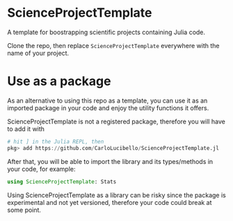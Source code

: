 # ScienceProjectTemplate

A template for boostrapping scientific projects containing Julia code.

Clone the repo, then replace `ScienceProjectTemplate` everywhere with the name of your project.

# Use as a package

As an alternative to using this repo as a template, you can use it as an imported package
in your code and enjoy the utility functions it offers. 

ScienceProjectTemplate is not a registered package, therefore you will have to
add it with 

```julia
# hit ] in the Julia REPL, then
pkg> add https://github.com/CarloLucibello/ScienceProjectTemplate.jl
```

After that, you will be able to import the library and its types/methods in your code, for example: 
```julia
using ScienceProjectTemplate: Stats 
```

Using ScienceProjectTemplate as a library can be risky since the package is experimental and 
not yet versioned, therefore your code could break at some point.

